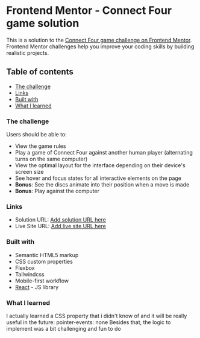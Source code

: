 # Frontend Mentor - Connect Four game solution

This is a solution to the [Connect Four game challenge on Frontend Mentor](https://www.frontendmentor.io/challenges/connect-four-game-6G8QVH923s). Frontend Mentor challenges help you improve your coding skills by building realistic projects.

## Table of contents

-   [The challenge](#the-challenge)
-   [Links](#links)
-   [Built with](#built-with)
-   [What I learned](#what-i-learned)

### The challenge

Users should be able to:

-   View the game rules
-   Play a game of Connect Four against another human player (alternating turns on the same computer)
-   View the optimal layout for the interface depending on their device's screen size
-   See hover and focus states for all interactive elements on the page
-   **Bonus**: See the discs animate into their position when a move is made
-   **Bonus**: Play against the computer <!-- Not done yet, maybe one day i will be able to-->

### Links

-   Solution URL: [Add solution URL here](https://your-solution-url.com)
-   Live Site URL: [Add live site URL here](https://your-live-site-url.com)

### Built with

-   Semantic HTML5 markup
-   CSS custom properties
-   Flexbox
-   Tailwindcss
-   Mobile-first workflow
-   [React](https://reactjs.org/) - JS library

### What I learned

I actually learned a CSS property that i didn't know of and it will be really useful in the future: pointer-events: none
Besides that, the logic to implement was a bit challenging and fun to do
